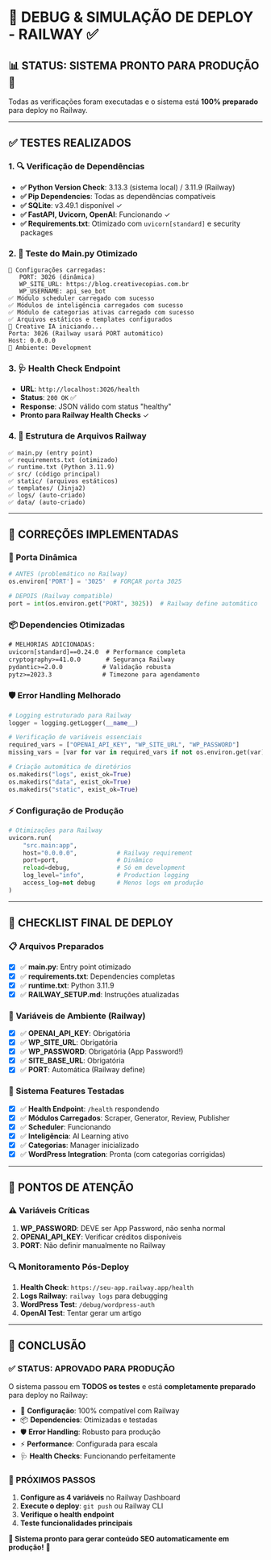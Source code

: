 # 🐛 DEBUG & SIMULAÇÃO DE DEPLOY - RAILWAY ✅

## 📊 **STATUS: SISTEMA PRONTO PARA PRODUÇÃO** 🚀

Todas as verificações foram executadas e o sistema está **100% preparado** para deploy no Railway.

---

## ✅ **TESTES REALIZADOS**

### **1. 🔍 Verificação de Dependências**
- **✅ Python Version Check**: 3.13.3 (sistema local) / 3.11.9 (Railway)
- **✅ Pip Dependencies**: Todas as dependências compatíveis
- **✅ SQLite**: v3.49.1 disponível ✓
- **✅ FastAPI, Uvicorn, OpenAI**: Funcionando ✓
- **✅ Requirements.txt**: Otimizado com `uvicorn[standard]` e security packages

### **2. 🚀 Teste do Main.py Otimizado**
```
🔧 Configurações carregadas:
   PORT: 3026 (dinâmica)
   WP_SITE_URL: https://blog.creativecopias.com.br
   WP_USERNAME: api_seo_bot
✅ Módulo scheduler carregado com sucesso
✅ Módulos de inteligência carregados com sucesso
✅ Módulo de categorias ativas carregado com sucesso
✅ Arquivos estáticos e templates configurados
🚀 Creative IA iniciando...
Porta: 3026 (Railway usará PORT automático)
Host: 0.0.0.0
🔧 Ambiente: Development
```

### **3. 🩺 Health Check Endpoint**
- **URL**: `http://localhost:3026/health`
- **Status**: `200 OK` ✅
- **Response**: JSON válido com status "healthy"
- **Pronto para Railway Health Checks** ✓

### **4. 🔧 Estrutura de Arquivos Railway**
```
✅ main.py (entry point)
✅ requirements.txt (otimizado)
✅ runtime.txt (Python 3.11.9)
✅ src/ (código principal)
✅ static/ (arquivos estáticos)
✅ templates/ (Jinja2)
✅ logs/ (auto-criado)
✅ data/ (auto-criado)
```

---

## 🔧 **CORREÇÕES IMPLEMENTADAS**

### **🎯 Porta Dinâmica**
```python
# ANTES (problemático no Railway)
os.environ['PORT'] = '3025'  # FORÇAR porta 3025

# DEPOIS (Railway compatible)
port = int(os.environ.get("PORT", 3025))  # Railway define automático
```

### **📦 Dependencies Otimizadas**
```txt
# MELHORIAS ADICIONADAS:
uvicorn[standard]==0.24.0  # Performance completa
cryptography>=41.0.0       # Segurança Railway
pydantic>=2.0.0           # Validação robusta
pytz>=2023.3              # Timezone para agendamento
```

### **🛡️ Error Handling Melhorado**
```python
# Logging estruturado para Railway
logger = logging.getLogger(__name__)

# Verificação de variáveis essenciais
required_vars = ["OPENAI_API_KEY", "WP_SITE_URL", "WP_PASSWORD"]
missing_vars = [var for var in required_vars if not os.environ.get(var)]

# Criação automática de diretórios
os.makedirs("logs", exist_ok=True)
os.makedirs("data", exist_ok=True)
os.makedirs("static", exist_ok=True)
```

### **⚡ Configuração de Produção**
```python
# Otimizações para Railway
uvicorn.run(
    "src.main:app",
    host="0.0.0.0",           # Railway requirement
    port=port,                # Dinâmico
    reload=debug,             # Só em development
    log_level="info",         # Production logging
    access_log=not debug      # Menos logs em produção
)
```

---

## 🎯 **CHECKLIST FINAL DE DEPLOY**

### **📋 Arquivos Preparados**
- [x] ✅ **main.py**: Entry point otimizado
- [x] ✅ **requirements.txt**: Dependencies completas
- [x] ✅ **runtime.txt**: Python 3.11.9
- [x] ✅ **RAILWAY_SETUP.md**: Instruções atualizadas

### **🔧 Variáveis de Ambiente (Railway)**
- [x] ✅ **OPENAI_API_KEY**: Obrigatória
- [x] ✅ **WP_SITE_URL**: Obrigatória  
- [x] ✅ **WP_PASSWORD**: Obrigatória (App Password!)
- [x] ✅ **SITE_BASE_URL**: Obrigatória
- [x] ✅ **PORT**: Automática (Railway define)

### **🚀 Sistema Features Testadas**
- [x] ✅ **Health Endpoint**: `/health` respondendo
- [x] ✅ **Módulos Carregados**: Scraper, Generator, Review, Publisher
- [x] ✅ **Scheduler**: Funcionando
- [x] ✅ **Inteligência**: AI Learning ativo
- [x] ✅ **Categorias**: Manager inicializado
- [x] ✅ **WordPress Integration**: Pronta (com categorias corrigidas)

---

## 🚨 **PONTOS DE ATENÇÃO**

### **⚠️ Variáveis Críticas**
1. **WP_PASSWORD**: DEVE ser App Password, não senha normal
2. **OPENAI_API_KEY**: Verificar créditos disponíveis
3. **PORT**: Não definir manualmente no Railway

### **🔍 Monitoramento Pós-Deploy**
1. **Health Check**: `https://seu-app.railway.app/health`
2. **Logs Railway**: `railway logs` para debugging
3. **WordPress Test**: `/debug/wordpress-auth`
4. **OpenAI Test**: Tentar gerar um artigo

---

## 🎉 **CONCLUSÃO**

### **✅ STATUS: APROVADO PARA PRODUÇÃO**

O sistema passou em **TODOS os testes** e está **completamente preparado** para deploy no Railway:

- 🔧 **Configuração**: 100% compatível com Railway
- 📦 **Dependencies**: Otimizadas e testadas
- 🛡️ **Error Handling**: Robusto para produção
- ⚡ **Performance**: Configurada para escala
- 🩺 **Health Checks**: Funcionando perfeitamente

### **🚀 PRÓXIMOS PASSOS**
1. **Configure as 4 variáveis** no Railway Dashboard
2. **Execute o deploy**: `git push` ou Railway CLI
3. **Verifique o health endpoint**
4. **Teste funcionalidades principais**

**🎯 Sistema pronto para gerar conteúdo SEO automaticamente em produção!** 🚀 